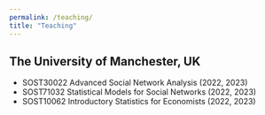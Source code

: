 ```yaml
---
permalink: /teaching/
title: "Teaching"
---
```


## The University of Manchester, UK
- SOST30022 Advanced Social Network Analysis (2022, 2023)
- SOST71032 Statistical Models for Social Networks (2022, 2023)
- SOST10062 Introductory Statistics for Economists (2022, 2023)